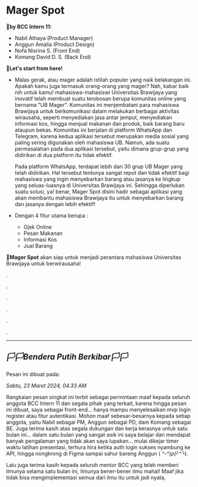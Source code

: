 # Mager Spot


**🚀by BCC Intern 11:**
+ Nabil Athaya (Product Manager)
+ Anggun Amalia (Product Design)
+ Nofa Nisrina S. (Front End)
+ Komang David D. S. (Back End)

**🚀Let's start from here!**
+ Malas gerak, atau mager adalah istilah populer yang naik belakangan ini. Apakah kamu juga termasuk orang-orang yang mager? Nah, kabar baik nih untuk kamu! mahasiswa-mahasiswi Universitas Brawijaya yang inovatif telah membuat suatu terobosan berupa komunitas online yang bernama "UB Mager". Komunitas ini menjembatani para mahasiswa Brawijaya untuk berkomunikasi dalam melakukan berbagai aktivitas wirausaha, seperti menyediakan jasa antar jemput, menyediakan informasi kos, hingga menjual makanan dan produk, baik barang baru ataupun bekas. Komunitas ini berjalan di platform WhatsApp dan Telegram, karena kedua aplikasi tersebut merupakan media sosial yang paling sering digunakan oleh mahasiswa UB. Namun, ada suatu permasalahan pada dua aplikasi tersebut, yaitu dimana grup-grup yang didirikan di dua platform itu tidak efektif.

  Pada platform WhatsApp, terdapat lebih dari 30 grup UB Mager yang telah didirikan. Hal tersebut tentunya sangat repot dan tidak efektif bagi mahasiswa yang ingin menyebarkan barang atau jasanya ke lingkup yang seluas-luasnya di Universitas Brawijaya ini. Sehingga diperlukan suatu solusi, ya! benar, Mager Spot disini hadir sebagai aplikasi yang akan membantu mahasiswa Brawijaya itu untuk menyebarkan barang dan jasanya dengan lebih efektif!

+ Dengan 4 fitur utama berupa :
  - Ojek Online
  - Pesan Makanan
  - Informasi  Kos
  - Jual Barang

**🚀Mager Spot** akan siap untuk menjadi perantara mahasiswa Universitas Brawijaya untuk berwirausaha!

.

.

.

.

.

.


-----------------------------------------------------------------------------------------------------
_🏳🏳Bendera Putih Berkibar🏳🏳_
-----------------------------------------------------------------------------------------------------

Pesan ini dibuat pada:

_Sabtu, 23 Maret 2024, 04.33 AM_

Rangkaian pesan singkat ini terbit sebagai permintaan maaf kepada seluruh anggota BCC Intern 11 dan segala pihak yang terkait, karena hingga pesan ini dibuat, saya sebagai front-end... hanya mampu menyelesaikan mvp login register atau fitur autentikasi. Mohon maaf sebesar-besarnya kepada setiap anggota, yaitu Nabil sebagai PM, Anggun sebagai PD, dam Komang sebagai BE. Juga terima kasih atas segala dukungan dan kerja kerasnya untuk satu bulan ini... dalam satu bulan yang sangat _asik_ ini saya belajar dan mendapat banyak pengalaman yang tidak akan saya lupakan... mulai dikejar timer waktu latihan presentasi, terhura hira ketika auth login sukses nyambung ke API, hingga nongkrong di Figma sampai sahur bareng Anggun ( *^-^)ρ(*╯^╰).

Lalu juga terima kasih kepada seluruh mentor BCC yang telah memberi ilmunya selama satu bulan ini, ilmunya bener-bener ilmu mahal! Maaf jika tidak bisa mengimplementasi semua dari ilmu itu untuk jadi nyata, 


